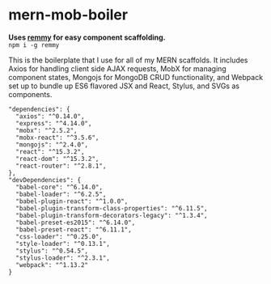 # mern-mob-boiler

__Uses [remmy](https://www.npmjs.com/package/remmy) for easy component scaffolding.__  
`npm i -g remmy`

This is the boilerplate that I use for all of my MERN scaffolds. It includes
Axios for handling client side AJAX requests, MobX for managing component
states, Mongojs for MongoDB CRUD functionality, and Webpack set up to bundle
up ES6 flavored JSX and React, Stylus, and SVGs as components.

```
"dependencies": {
  "axios": "^0.14.0",
  "express": "^4.14.0",
  "mobx": "^2.5.2",
  "mobx-react": "^3.5.6",
  "mongojs": "^2.4.0",
  "react": "^15.3.2",
  "react-dom": "^15.3.2",
  "react-router": "^2.8.1",
},
"devDependencies": {
  "babel-core": "^6.14.0",
  "babel-loader": "^6.2.5",
  "babel-plugin-react": "^1.0.0",
  "babel-plugin-transform-class-properties": "^6.11.5",
  "babel-plugin-transform-decorators-legacy": "^1.3.4",
  "babel-preset-es2015": "^6.14.0",
  "babel-preset-react": "^6.11.1",
  "css-loader": "^0.25.0",
  "style-loader": "^0.13.1",
  "stylus": "^0.54.5",
  "stylus-loader": "^2.3.1",
  "webpack": "^1.13.2"
}
```

